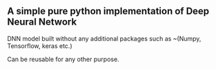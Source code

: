 ## A simple pure python implementation of Deep Neural Network

DNN model built without any additional packages such as ~(Numpy, Tensorflow, keras etc.)

Can be reusable for any other purpose.